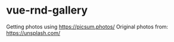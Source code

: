 # vue-rnd-gallery

Getting photos using https://picsum.photos/ 
Original photos from: https://unsplash.com/